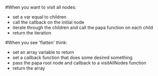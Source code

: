#When you want to visit all nodes:

- set a var equal to children
- call the callback on the initial node
- iterate through the children and call the papa function on each child
- return the iteration

#When you see 'flatten' think:
- set an array variable to return
- set a callback function that does some desired something
- pass the papa root node and callback to a visitAllNodes function
- return the array